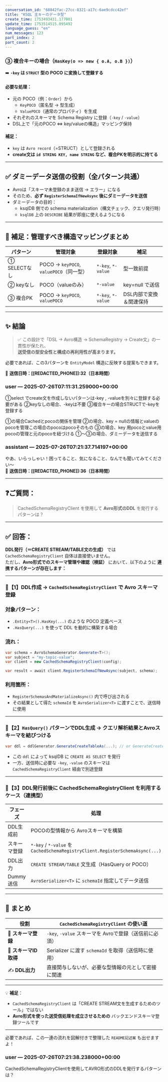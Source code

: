 ```yaml
---
conversation_id: "68842fac-27cc-8321-a17c-6ae9cdcc42ef"
title: "KSQL 主キーのデータ型"
create_time: 1753493431.177001
update_time: 1753514515.095492
language_guess: "en"
num_messages: 123
part_index: 2
part_count: 2
---
```


### ③ 複合キーの場合（`HasKey(o => new { o.A, o.B })`）  
➡️ **`-key` は `STRUCT` 型の POCO に変換して登録する**

#### 必要な処理：
- 元の POCO（例：`Order`）から
  - `KeyPOCO`（匿名型 → 型生成）
  - `ValuePOCO`（通常のプロパティ）を生成
- それぞれのスキーマを Schema Registry に登録（`-key` / `-value`）
- DSL上で「元のPOCO ⇔ key/valueの構造」マッピング保持

#### 補足：
- `key` は `Avro record`（=STRUCT）として登録される
- **create文は `id STRING KEY, name STRING` など、複合PKを明示的に持てる**

---

## ✅ ダミーデータ送信の役割（全パターン共通）

- Avroは「スキーマ未登録のまま送信 → エラー」になる
- そのため、**必ず `RegisterSchemaIfNewAsync` 後にダミーデータを送信**
- ダミーデータの目的：
  - ksqlDB 側での schema materialization（構文チェック、クエリ発行時）
  - `ksqlDB` 上の `DESCRIBE` 結果が即座に使えるようになる

---

## 🔁 補足：管理すべき構造マッピングまとめ

| パターン | 管理対象 | 登録対象 | 補足 |
|----------|----------|----------|------|
| ① SELECTなし | POCO → `keyPOCO`, `valuePOCO`（同一型） | `*-key`, `*-value` | 型一致前提 |
| ② keyなし | POCO（valueのみ） | `*-value` | key=null で送信 |
| ③ 複合PK | POCO → `keyPOCO`, `valuePOCO` | `*-key`, `*-value` | DSL内部で変換＆関連保持 |

---

## ✨ 結論

> ✅ この設計で「DSL → Avro構造 → SchemaRegistry → Create文」の一貫性が保たれ、  
> **送受信の型安全性と構成の再利用性が高まります。**

必要であれば、この3パターンを `EntityModel` 構造に反映する提案もできます。

📅 **送信日時：[[REDACTED_PHONE]]:32（日本時間）**
### user — 2025-07-26T07:11:31.259000+00:00

①select でcreate文を作成しないパターンは-key , -valueを別々に登録する必要がある
②keyなしの場合、-keyは不要
③複合キーの場合STRUCTで-keyを登録する

①の場合Cachedとpocoの関係を管理
②の場合、key = nullの情報とvalueのpocoを管理この場合のpocoはpocoそのもの
③の場合、key 用pocoとvalue用pocoの管理と元のpocoを紐づける
①～③の場合、ダミーデータを送信する
### assistant — 2025-07-26T07:21:37.714197+00:00

やあ、いらっしゃい！困ってること、気になること、なんでも聞いてみてください〜  
📅 **送信日時：[[REDACTED_PHONE]]:36（日本時間）**

---

## ❓ご質問：
> CachedSchemaRegistryClient を使用して **Avro形式のDDL** を発行するパターンは？

---

## ✅ 回答：  
**DDL発行（＝CREATE STREAM/TABLE文の生成）** では `CachedSchemaRegistryClient` 自体は直接使いません。  
ただし、**Avro形式でのスキーマ管理や確認（検証）** において、以下のように **連携するパターンが存在します：**

---
### 🔹【1】DDL作成 → `CachedSchemaRegistryClient` で Avro スキーマ登録  
### 対象パターン：
- `.Entity<T>().HasKey(...)` のような POCO 定義ベース
- `.HasQuery(...)` を使って DDL を動的に構築する場合
### 流れ：

```csharp
var schema = AvroSchemaGenerator.Generate<T>();
var subject = "my-topic-value";
var client = new CachedSchemaRegistryClient(config);

var result = await client.RegisterSchemaIfNewAsync(subject, schema);
```
### 利用箇所：
- `RegisterSchemasAndMaterializeAsync()` 内で呼び出される
- その結果として得た `schemaId` を `AvroSerializer<T>` に渡すことで、送信時に使用

---
### 🔹【2】`HasQuery()` パターンでDDL生成 → クエリ解析結果とAvroスキーマを結びつける

```csharp
var ddl = ddlGenerator.GenerateCreateTableAs(...); // or GenerateCreateStreamAs(...)
```

- この `ddl` によって ksqlDB に `CREATE AS SELECT` を発行
- 一方、送信時に必要な `-key`, `-value` のスキーマは `CachedSchemaRegistryClient` 経由で別途登録

---
### 🔹【3】DDL発行前後に CachedSchemaRegistryClient を利用するケース（連携型）

| フェーズ | 処理 | 使用例 |
|---------|------|--------|
| DDL生成前 | POCOの型情報から Avroスキーマを構築 | `AvroSchemaGenerator<T>` |
| スキーマ登録 | `*-key` / `*-value` を `CachedSchemaRegistryClient.RegisterSchemaAsync(...)` | `RegisterSchemaIfNewAsync` |
| DDL出力 | `CREATE STREAM/TABLE` 文生成（HasQuery or POCO） | `DDLQueryGenerator` |
| Dummy送信 | `AvroSerializer<T>` に `schemaId` 指定してデータ送信 | dummy materialization |

---

## 🎯 まとめ

| 役割 | `CachedSchemaRegistryClient` の使い道 |
|------|---------------------------------------|
| 🔧 **スキーマ登録** | `-key`, `-value` スキーマを Avroで登録（送信前に必須） |
| 📄 **スキーマID取得** | Serializer に渡す `schemaId` を取得（送信時に使用） |
| ✍️ **DDL出力** | 直接関与しないが、必要な型情報の元として密接に関連 |

---

💡 **補足**：  
- `CachedSchemaRegistryClient` は「CREATE STREAM文を生成するためのツール」ではない  
- **Avro形式を使った送受信処理を成立させるための** バックエンドスキーマ登録ツールです

---

必要であれば、この一連の流れを図解付きで整理した `README記述案` も出せますよ！
### user — 2025-07-26T07:21:38.238000+00:00

CachedSchemaRegistryClientを使用してAVRO形式のDDLを発行するパターンは？
